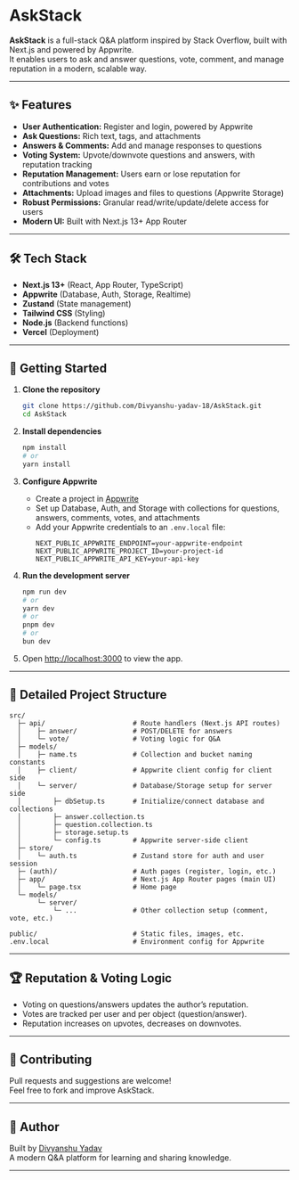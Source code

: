 # AskStack

**AskStack** is a full-stack Q&A platform inspired by Stack Overflow, built with Next.js and powered by Appwrite.  
It enables users to ask and answer questions, vote, comment, and manage reputation in a modern, scalable way.

---

## ✨ Features

- **User Authentication:** Register and login, powered by Appwrite
- **Ask Questions:** Rich text, tags, and attachments
- **Answers & Comments:** Add and manage responses to questions
- **Voting System:** Upvote/downvote questions and answers, with reputation tracking
- **Reputation Management:** Users earn or lose reputation for contributions and votes
- **Attachments:** Upload images and files to questions (Appwrite Storage)
- **Robust Permissions:** Granular read/write/update/delete access for users
- **Modern UI:** Built with Next.js 13+ App Router

---

## 🛠️ Tech Stack

- **Next.js 13+** (React, App Router, TypeScript)
- **Appwrite** (Database, Auth, Storage, Realtime)
- **Zustand** (State management)
- **Tailwind CSS** (Styling)
- **Node.js** (Backend functions)
- **Vercel** (Deployment)

---

## 🚀 Getting Started

1. **Clone the repository**
   ```bash
   git clone https://github.com/Divyanshu-yadav-18/AskStack.git
   cd AskStack
   ```

2. **Install dependencies**
   ```bash
   npm install
   # or
   yarn install
   ```

3. **Configure Appwrite**
   - Create a project in [Appwrite](https://appwrite.io/)
   - Set up Database, Auth, and Storage with collections for questions, answers, comments, votes, and attachments
   - Add your Appwrite credentials to an `.env.local` file:
     ```
     NEXT_PUBLIC_APPWRITE_ENDPOINT=your-appwrite-endpoint
     NEXT_PUBLIC_APPWRITE_PROJECT_ID=your-project-id
     NEXT_PUBLIC_APPWRITE_API_KEY=your-api-key
     ```

4. **Run the development server**
   ```bash
   npm run dev
   # or
   yarn dev
   # or
   pnpm dev
   # or
   bun dev
   ```

5. Open [http://localhost:3000](http://localhost:3000) to view the app.

---

## 📂 Detailed Project Structure

```
src/
  ├─ api/                      # Route handlers (Next.js API routes)
  │    ├─ answer/              # POST/DELETE for answers
  │    └─ vote/                # Voting logic for Q&A
  ├─ models/
  │    ├─ name.ts              # Collection and bucket naming constants
  │    ├─ client/              # Appwrite client config for client side
  │    └─ server/              # Database/Storage setup for server side
  │        ├─ dbSetup.ts       # Initialize/connect database and collections
  │        ├─ answer.collection.ts
  │        ├─ question.collection.ts
  │        ├─ storage.setup.ts
  │        └─ config.ts        # Appwrite server-side client
  ├─ store/
  │    └─ auth.ts              # Zustand store for auth and user session
  ├─ (auth)/                   # Auth pages (register, login, etc.)
  ├─ app/                      # Next.js App Router pages (main UI)
  │    └─ page.tsx             # Home page
  └─ models/
       └─ server/
           └─ ...              # Other collection setup (comment, vote, etc.)

public/                        # Static files, images, etc.
.env.local                     # Environment config for Appwrite
```

---

## 🏆 Reputation & Voting Logic

- Voting on questions/answers updates the author’s reputation.
- Votes are tracked per user and per object (question/answer).
- Reputation increases on upvotes, decreases on downvotes.

---

## 🤝 Contributing

Pull requests and suggestions are welcome!  
Feel free to fork and improve AskStack.

---

## 👤 Author

Built by [Divyanshu Yadav](https://github.com/Divyanshu-yadav-18)  
A modern Q&A platform for learning and sharing knowledge.

---
